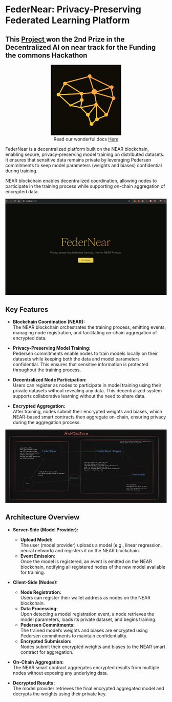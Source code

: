 


# FederNear: Privacy-Preserving Federated Learning Platform


## This <a href="https://dorahacks.io/hackathon/ftc-2024/winner">Project </a>won the 2nd Prize in the Decentralized AI on near track for the Funding the commons Hackathon 

<center><img src="./images/FederNear.png" alt="Federnear logo" height="220px"></img></center>

<center>Read our wonderful docs <a href="https://federnear.gitbook.io/federnear">Here</a></center>

FederNear is a decentralized platform built on the NEAR blockchain, enabling secure, privacy-preserving model training on distributed datasets. It ensures that sensitive data remains private by leveraging Pedersen commitments to keep model parameters (weights and biases) confidential during training.



NEAR blockchain enables decentralized coordination, allowing nodes to participate in the training process while supporting on-chain aggregation of encrypted data.

<img src="./images/1.png"></img>


## Key Features

- **Blockchain Coordination (NEAR):**  
  The NEAR blockchain orchestrates the training process, emitting events, managing node registration, and facilitating on-chain aggregation of encrypted data.

- **Privacy-Preserving Model Training:**  
  Pedersen commitments enable nodes to train models locally on their datasets while keeping both the data and model parameters confidential. This ensures that sensitive information is protected throughout the training process.

- **Decentralized Node Participation:**  
  Users can register as nodes to participate in model training using their private datasets without revealing any data. This decentralized system supports collaborative learning without the need to share data.

- **Encrypted Aggregation:**  
  After training, nodes submit their encrypted weights and biases, which NEAR-based smart contracts then aggregate on-chain, ensuring privacy during the aggregation process.


<img src="./images/image.png"></img>



## Architecture Overview

- **Server-Side (Model Provider):**
  - **Upload Model:**  
    The user (model provider) uploads a model (e.g., linear regression, neural network) and registers it on the NEAR blockchain.
  - **Event Emission:**  
    Once the model is registered, an event is emitted on the NEAR blockchain, notifying all registered nodes of the new model available for training.

- **Client-Side (Nodes):**
  - **Node Registration:**  
    Users can register their wallet address as nodes on the NEAR blockchain.
  - **Data Processing:**  
    Upon detecting a model registration event, a node retrieves the model parameters, loads its private dataset, and begins training.
  - **Pedersen Commitments:**  
    The trained model’s weights and biases are encrypted using Pedersen commitments to maintain confidentiality.
  - **Encrypted Submission:**  
    Nodes submit their encrypted weights and biases to the NEAR smart contract for aggregation.

- **On-Chain Aggregation:**  
  The NEAR smart contract aggregates encrypted results from multiple nodes without exposing any underlying data.

- **Decrypted Results:**  
  The model provider retrieves the final encrypted aggregated model and decrypts the weights using their private key.

